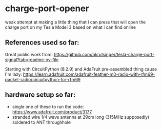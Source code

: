 # charge-port-opener
weak attempt at making a little thing that I can press that will open the charge port on my Tesla Model 3 based on what I can find online

## References used so far:
Great public work from: https://github.com/akrutsinger/tesla-charge-port-signal?tab=readme-ov-file

Starting with CircuitPython (8.2.9) and AdaFruit pre-assembled thing cause I'm lazy:
https://learn.adafruit.com/adafruit-feather-m0-radio-with-rfm69-packet-radio/circuitpython-for-rfm69

## hardware setup so far:
* single one of these to run the code: https://www.adafruit.com/product/3177
* stranded wire 1/4 wave antenna at 29cm long (315MHz supposedly) soldered to ANT throughhole
